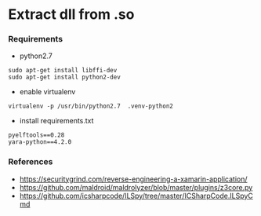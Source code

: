 # Extract dll from .so

### Requirements

- python2.7

```
sudo apt-get install libffi-dev
sudo apt-get install python2-dev
```

- enable virtualenv

```
virtualenv -p /usr/bin/python2.7  .venv-python2 
```

- install requirements.txt

```
pyelftools==0.28
yara-python==4.2.0
```

### References

- <https://securitygrind.com/reverse-engineering-a-xamarin-application/>
- <https://github.com/maldroid/maldrolyzer/blob/master/plugins/z3core.py>
- <https://github.com/icsharpcode/ILSpy/tree/master/ICSharpCode.ILSpyCmd>
